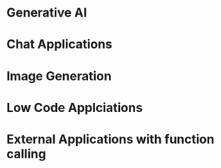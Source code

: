 # Generative AI

# Chat Applications

# Image Generation

# Low Code Applciations

# External Applications with function calling

